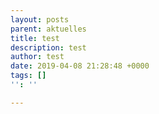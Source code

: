 ```yaml
---
layout: posts
parent: aktuelles
title: test
description: test
author: test
date: 2019-04-08 21:28:48 +0000
tags: []
'': ''

---
```


